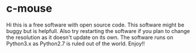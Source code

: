 # c-mouse
Hi this is a free software with open source code. This software might be buggy but is helpfull. Also try restarting the software if you plan to change the resolution as it doesn't update on its own. The software runs on Python3.x as Python2.7 is ruled out of the world. Enjoy!!
